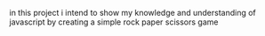 in this project i intend to show my knowledge and understanding of javascript by creating a simple rock paper scissors game 